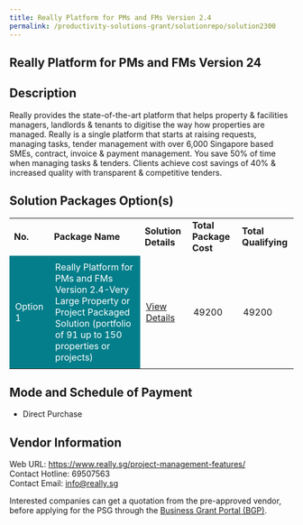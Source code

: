 ```yaml
---
title: Really Platform for PMs and FMs Version 2.4
permalink: /productivity-solutions-grant/solutionrepo/solution2300
---
```


## Really Platform for PMs and FMs Version 24

## Description

Really provides the state-of-the-art platform that helps property & facilities managers, landlords & tenants to digitise the way how properties are managed. Really is a single platform that starts at raising requests, managing tasks, tender management with over 6,000 Singapore based SMEs, contract, invoice & payment management. You save 50% of time when managing tasks & tenders. Clients achieve cost savings of 40% & increased quality with transparent & competitive tenders.

## Solution Packages Option(s)

<table>
<tr>
<td><b>No.</b></td>
<td><b>Package Name</b></td>
<td><b>Solution Details</b></td>
<td><b>Total Package Cost</b></td>
<td><b>Total Qualifying</b></td>
</tr>
<tr>
<td style='padding: 10px; background-color: #037E8A; color: #FFFFFF;'>Option 1</td>
<td style='padding: 10px; background-color: #037E8A; color: #FFFFFF;'>Really Platform for PMs and FMs Version 2.4-Very Large Property or Project Packaged Solution (portfolio of 91 up to 150 properties or projects)</td>
<td style='padding: 10px;'><a href='https://www.gobusiness.gov.sg/images/psg/Really_20200287_Desensitised_Annex_3_Part_5.pdf' target='_blank'>View Details</a></td>
<td style='padding: 10px;'>49200</td>
<td style='padding: 10px;'>49200</td>
</tr>
</table>

## Mode and Schedule of Payment

 - Direct Purchase

## Vendor Information

 Web URL: https://www.really.sg/project-management-features/ <br>Contact Hotline: 69507563 <br>Contact Email: info@really.sg <br>

Interested companies can get a quotation from the pre-approved vendor, before applying for the PSG through the <a href='https://www.businessgrants.gov.sg/' target='_blank' rel='noopener'>Business Grant Portal (BGP)</a>.

<script src="/jquery/resize-tables.js"></script>
